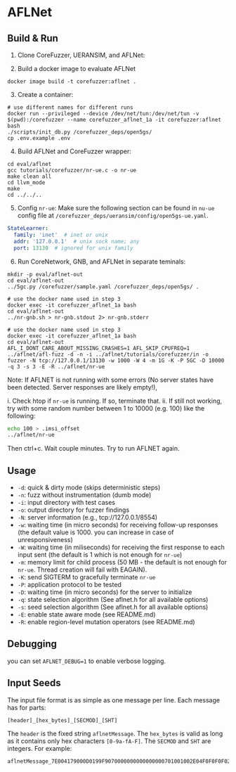 # AFLNet

## Build & Run
1. Clone CoreFuzzer, UERANSIM, and AFLNet:

2. Build a docker image to evaluate AFLNet
```shell
docker image build -t corefuzzer:aflnet .
```

3. Create a container:
```shell
# use different names for different runs
docker run --privileged --device /dev/net/tun:/dev/net/tun -v $(pwd):/corefuzzer --name corefuzzer_aflnet_1a -it corefuzzer:aflnet bash
./scripts/init_db.py /corefuzzer_deps/open5gs/
cp .env.example .env
```
4. Build AFLNet and CoreFuzzer wrapper:
```shell
cd eval/aflnet
gcc tutorials/corefuzzer/nr-ue.c -o nr-ue
make clean all
cd llvm_mode
make
cd ../../..
```

5. Config `nr-ue`: Make sure the following section can be found in `nu-ue` config file 
at `/corefuzzer_deps/ueransim/config/open5gs-ue.yaml`.
```yaml
StateLearner:
  family: 'inet'  # inet or unix
  addr: '127.0.0.1'  # unix sock name; any
  port: 13130  # ignored for unix family
```

6. Run CoreNetwork, GNB, and AFLNet in separate teminals:
```shell
mkdir -p eval/aflnet-out
cd eval/aflnet-out
../5gc.py /corefuzzer/sample.yaml /corefuzzer_deps/open5gs/ .

# use the docker name used in step 3
docker exec -it corefuzzer_aflnet_1a bash
cd eval/aflnet-out
../nr-gnb.sh > nr-gnb.stdout 2> nr-gnb.stderr

# use the docker name used in step 3
docker exec -it corefuzzer_aflnet_1a bash
cd eval/aflnet-out
AFL_I_DONT_CARE_ABOUT_MISSING_CRASHES=1 AFL_SKIP_CPUFREQ=1 ../aflnet/afl-fuzz -d -n -i ../aflnet/tutorials/corefuzzer/in -o fuzzer -N tcp://127.0.0.1/13130 -w 1000 -W 4 -m 1G -K -P 5GC -D 10000 -q 3 -s 3 -E -R ../aflnet/nr-ue
```

Note: If AFLNET is not running with some errors (No server states have been detected. Server responses are likely empty!),

i. Check htop if `nr-ue` is running. If so, terminate that.
ii. If still not working, try with some random number between 1 to 10000 (e.g. 100) like the following:  

```sh
echo 100 > .imsi_offset
../aflnet/nr-ue
```
Then ctrl+c. Wait couple minutes. Try to run AFLNET again.

## Usage
- `-d`: quick & dirty mode (skips deterministic steps)
- `-n`: fuzz without instrumentation (dumb mode)
- `-i`: input directory with test cases
- `-o`: output directory for fuzzer findings
- `-N`: server information (e.g., tcp://127.0.0.1/8554)
- `-w`: waiting time (in micro seconds) for receiving follow-up responses (the default value is 1000. you can increase in case of unresponsiveness)
- `-W`: waiting time (in miliseconds) for receiving the first response to each input sent (the default is 1 which is not enough for `nr-ue`)
- `-m`: memory limit for child process (50 MB - the default is not enough for `nr-ue`. Thread creation will fail with EAGAIN).
- `-K`: send SIGTERM to gracefully terminate `nr-ue`
- `-P`: application protocol to be tested
- `-D`: waiting time (in micro seconds) for the server to initialize
- `-q`: state selection algorithm (See aflnet.h for all available options)
- `-s`: seed selection algorithm (See aflnet.h for all available options)
- `-E`: enable state aware mode (see README.md)
- `-R`: enable region-level mutation operators (see README.md)

## Debugging
you can set `AFLNET_DEBUG=1` to enable verbose logging.

## Input Seeds
The input file format is as simple as one message per line. Each message has for parts:
```
[header]_[hex_bytes]_[SECMOD]_[SHT]
```
The `header` is the fixed string `aflnetMessage`. The `hex_bytes` is valid as long as it contains only hex characters `[0-9a-fA-F]`. The `SECMOD` and `SHT` are integers.
For example:
```
aflnetMessage_7E004179000D0199F9070000000000000000701001002E04F0F0F0F02F020101530100:1:0
```